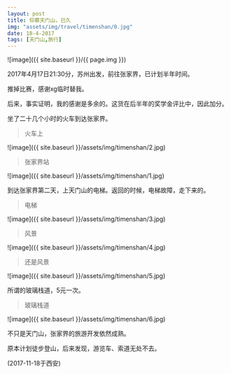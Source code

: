 ```yaml
---
layout: post
title: 仰慕天门山，已久
img: "assets/img/travel/timenshan/0.jpg"
date: 18-4-2017
tags: [天门山,旅行]
---
```


![image]({{ site.baseurl }}/{{ page.img }})

2017年4月17日21:30分，苏州出发，前往张家界，已计划半年时间。

推掉比赛，感谢xg临时替我。

后来，事实证明，我的感谢是多余的。这货在后半年的奖学金评比中，因此加分。

坐了二十几个小时的火车到达张家界。

> 火车上

![image]({{ site.baseurl }}/assets/img/timenshan/2.jpg)

> 张家界站

![image]({{ site.baseurl }}/assets/img/timenshan/1.jpg)

到达张家界第二天，上天门山的电梯。返回的时候，电梯故障，走下来的。

> 电梯

![image]({{ site.baseurl }}/assets/img/timenshan/3.jpg)

> 风景

![image]({{ site.baseurl }}/assets/img/timenshan/4.jpg)

> 还是风景

![image]({{ site.baseurl }}/assets/img/timenshan/5.jpg)

所谓的玻璃栈道，5元一次。

> 玻璃栈道

![image]({{ site.baseurl }}/assets/img/timenshan/6.jpg)

不只是天门山，张家界的旅游开发依然成熟。

原本计划徒步登山，后来发现，游览车、索道无处不去。

(2017-11-18于西安)






